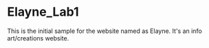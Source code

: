 # Elayne_Lab1
This is the initial sample for the website named as Elayne.
It's an info art/creations website.
